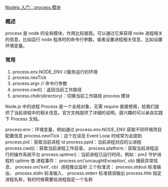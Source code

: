 [Nodejs 入门：process 模块](https://zhuanlan.zhihu.com/p/151447683)

### 概述

process 是 node 的全局模块，作用比较直观。可以通过它来获得 node 进程相关的信息，比如运行 node 程序时的命令行参数。或者设置进程相关信息，比如设置环境变量。

### 常用

1. process.env.NODE_ENV //服务运行的环境
2. process.nexTick
3. process.argv // 命令行参数
4. process.cwd()：返回当前工作路径
5. process.chdir(directory)：切换当前工作路径
   process 模块

Node.js 中的进程 Process 是一个全局对象，无需 require 直接使用，给我们提供了当前进程中的相关信息。官方文档提供了详细的说明，感兴趣的可以亲自实践下 Process 文档。

process.env：环境变量，例如通过 process.env.NODE_ENV 获取不同环境项目配置信息
process.nextTick：这个在谈及 Event Loop 时经常为会提到
process.pid：获取当前进程 id
process.ppid：当前进程对应的父进程
process.cwd()：获取当前进程工作目录，
process.platform：获取当前进程运行的操作系统平台
process.uptime()：当前进程已运行时间，例如：pm2 守护进程的 uptime 值
进程事件：
process.on(‘uncaughtException’, cb) 捕获异常信息、
process.on(‘exit’, cb）进程推出监听
三个标准流：
process.stdout 标准输出、
process.stdin 标准输入、
process.stderr 标准错误输出
process.title 指定进程名称，有的时候需要给进程指定一个名称
